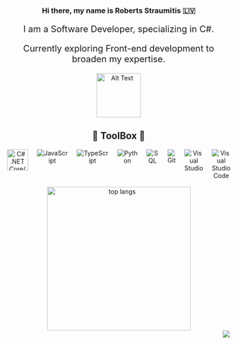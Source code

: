 <div align="center">
  
  ### Hi there, my name is Roberts Straumītis :latvia:
  <div style="text-align: center;">
  <p style="font-size: 20px;">I am a Software Developer, specializing in C#.</p>
  <p style="font-size: 20px;">Currently exploring Front-end development to broaden my expertise.</p>
   <img src="https://github.com/robertsstr/robertsstr/blob/main/iltza-monkey-hi.gif" alt="Alt Text" width="100" height="100"> 
</div>
  
  ## :toolbox: ToolBox :toolbox:
 <div style="display: flex; justify-content: center; gap: 20px;">
    <img src="https://raw.githubusercontent.com/yurijserrano/Github-Profile-Readme-Logos/042e36c55d4d757621dedc4f03108213fbb57ec4/programming%20languages/c%23.svg" alt="C# .NET Core/ASP.NET" width="48" height="48"/>
    <img src="https://img.icons8.com/color/48/000000/javascript.png" alt="JavaScript"/>
    <img src="https://img.icons8.com/color/48/000000/typescript.png" alt="TypeScript"/>
    <img src="https://img.icons8.com/color/48/0000FF/python.png" alt="Python"/>
    <img src="https://img.icons8.com/color/48/0000FF/sql.png" alt="SQL"/>
    <img src="https://img.icons8.com/color/48/000000/git.png" alt="Git"/>
    <img src="https://upload.wikimedia.org/wikipedia/commons/thumb/2/2c/Visual_Studio_Icon_2022.svg/48px-Visual_Studio_Icon_2022.svg.png" alt="Visual Studio"/>
    <img src="https://img.icons8.com/color/48/000000/visual-studio-code-2019.png" alt="Visual Studio Code"/>
</div>

  <br>
  <div>
  <img width=325 src="https://github-readme-stats-salesp07.vercel.app/api/top-langs/?username=robertsstr&hide=HTML&langs_count=8&layout=compact&theme=react&border_radius=10&size_weight=0.5&count_weight=0.5&exclude_repo=github-readme-stats" alt="top langs" />
  </div>
<img src="https://visitor-badge.laobi.icu/badge?page_id=robertsstr.robertsstr" align="right">
</div>


<!--
**robertsstr/robertsstr** is a ✨ _special_ ✨ repository because its `README.md` (this file) appears on your GitHub profile.

Here are some ideas to get you started:

- 🔭 I’m currently working on ...
- 🌱 I’m currently learning ...
- 👯 I’m looking to collaborate on ...
- 🤔 I’m looking for help with ...
- 💬 Ask me about ...
- 📫 How to reach me: ...
- 😄 Pronouns: ...
- ⚡ Fun fact: ...
-->
